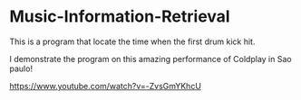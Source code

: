 # Music-Information-Retrieval

This is a program that locate the time when the first drum kick hit.

I demonstrate the program on this amazing performance of Coldplay in Sao paulo!

https://www.youtube.com/watch?v=-ZvsGmYKhcU
